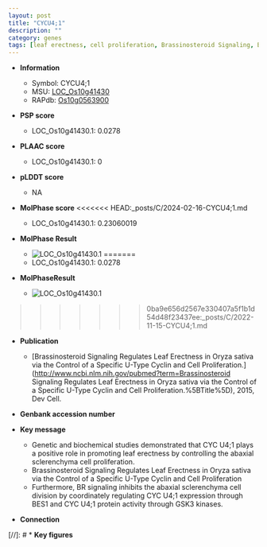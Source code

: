 ```yaml
---
layout: post
title: "CYCU4;1"
description: ""
category: genes
tags: [leaf erectness, cell proliferation, Brassinosteroid Signaling, Brassinosteroid, BR signaling]
---
```


* **Information**  
    + Symbol: CYCU4;1  
    + MSU: [LOC_Os10g41430](http://rice.plantbiology.msu.edu/cgi-bin/ORF_infopage.cgi?orf=LOC_Os10g41430)  
    + RAPdb: [Os10g0563900](http://rapdb.dna.affrc.go.jp/viewer/gbrowse_details/irgsp1?name=Os10g0563900)  

* **PSP score**  
    + LOC_Os10g41430.1: 0.0278 

* **PLAAC score**  
    + LOC_Os10g41430.1: 0 

* **pLDDT score**
    + NA


* **MolPhase score**
<<<<<<< HEAD:_posts/C/2024-02-16-CYCU4;1.md
    + LOC_Os10g41430.1: 0.23060019

* **MolPhase Result**
    + ![LOC_Os10g41430.1](https://304243504.github.io/Pictures/LOC_Os10g/LOC_Os10g41430.1.png)
=======
    + LOC_Os10g41430.1: 0.0278

* **MolPhaseResult**
    + ![LOC_Os10g41430.1](https://ricepsp.github.io/pictures/LOC_Os10g/LOC_Os10g41430.1.png)
>>>>>>> 0ba9e656d2567e330407a5f1b1d54d48f23437ee:_posts/C/2022-11-15-CYCU4;1.md

* **Publication**  
    + [Brassinosteroid Signaling Regulates Leaf Erectness in Oryza sativa via the Control of a Specific U-Type Cyclin and Cell Proliferation.](http://www.ncbi.nlm.nih.gov/pubmed?term=Brassinosteroid Signaling Regulates Leaf Erectness in Oryza sativa via the Control of a Specific U-Type Cyclin and Cell Proliferation.%5BTitle%5D), 2015, Dev Cell.

* **Genbank accession number**  

* **Key message**  
    + Genetic and biochemical studies demonstrated that CYC U4;1 plays a positive role  in promoting leaf erectness by controlling the abaxial sclerenchyma cell proliferation.
    + Brassinosteroid Signaling Regulates Leaf Erectness in Oryza sativa via the Control of a Specific U-Type Cyclin and Cell Proliferation
    + Furthermore, BR signaling inhibits the abaxial sclerenchyma cell division by coordinately regulating CYC U4;1 expression through BES1 and CYC U4;1 protein activity through GSK3 kinases.

* **Connection**  

[//]: # * **Key figures**  


